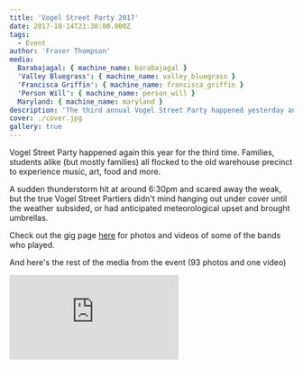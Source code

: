 ```yaml
---
title: 'Vogel Street Party 2017'
date: 2017-10-14T21:30:00.000Z
tags:
  - Event
author: 'Fraser Thompson'
media:
  Barabajagal: { machine_name: barabajagal }
  'Valley Bluegrass': { machine_name: valley_bluegrass }
  'Francisca Griffin': { machine_name: francisca_griffin }
  'Person Will': { machine_name: person_will }
  Maryland: { machine_name: maryland }
description: 'The third annual Vogel Street Party happened yesterday and was a hell of a lot of fun despite decidedly dodgy weather. Check out these photos and videos!'
cover: ./cover.jpg
gallery: true
---
```


Vogel Street Party happened again this year for the third time. Families, students alike (but mostly families) all flocked to the old warehouse precinct to experience music, art, food and more.

A sudden thunderstorm hit at around 6:30pm and scared away the weak, but the true Vogel Street Partiers didn't mind hanging out under cover until the weather subsided, or had anticipated meteorological upset and brought umbrellas.

Check out the gig page <a title="Vogel Street Party 2017" href="/gigs/vogel-street-party-2017/">here</a> for photos and videos of some of the bands who played.

And here's the rest of the media from the event (93 photos and one video)

<div className="youtubeEmbed">
  <iframe src="https://www.youtube.com/embed/fLu5OLM7u68/?autoplay=0&amp;autohide=1&amp;vq=hd720&amp;start=" frameborder="0" allowfullscreen="yes"></iframe>
</div>
